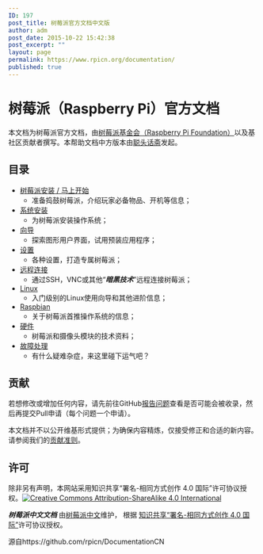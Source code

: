 ```yaml
---
ID: 197
post_title: 树莓派官方文档中文版
author: adm
post_date: 2015-10-22 15:42:38
post_excerpt: ""
layout: page
permalink: https://www.rpicn.org/documentation/
published: true
---
```

# 树莓派（Raspberry Pi）官方文档

本文档为树莓派官方文档，由[树莓派基金会（Raspberry Pi Foundation）][1]以及基社区贡献者撰写。本帮助文档中方版本由[聪头话斋][2]发起。 

## 目录

*   [树莓派安装 / 马上开始][3] 
    *   准备捣鼓树莓派，介绍玩家必备物品、开机等信息；
*   [系统安装][4] 
    *   为树莓派安装操作系统；
*   [向导][5] 
    *   探索图形用户界面，试用预装应用程序；
*   [设置][6] 
    *   各种设置，打造专属树莓派；
*   [远程连接][7] 
    *   通过SSH，VNC或其他“***暗黑技术***”远程连接树莓派；
*   [Linux][8] 
    *   入门级别的Linux使用向导和其他进阶信息；
*   [Raspbian][9] 
    *   关于树莓派首推操作系统的信息；
*   [硬件][10] 
    *   树莓派和摄像头模块的技术资料；
*   [故障处理][11] 
    *   有什么疑难杂症，来这里碰下运气吧？

## 贡献

若想修改或增加任何内容，请先前往GitHub[报告问题][12]查看是否可能会被收录，然后再提交Pull申请（每个问题一个申请）。 

本文档并不以公开维基形式提供；为确保内容精炼，仅接受修正和合适的新内容。请参阅我们的[贡献准则][13]。 
## 许可

除非另有声明，本网站采用知识共享“署名-相同方式创作 4.0 国际”许可协议授权。[![Creative Commons Attribution-ShareAlike 4.0 International][14]][15] 

***树莓派中文文档*** 由[树莓派中文][16]维护， 根据 [知识共享“署名-相同方式创作 4.0 国际”][15]许可协议授权。 

源自https://github.com/rpicn/DocumentationCN

 [1]: https://www.raspberrypi.org/
 [2]: https://alexlee.cn
 [3]: setup/README.md.11
 [4]: installation/README.md.3
 [5]: usage/README.md.4
 [6]: configuration/README.md.15
 [7]: remote-access/README.md.6
 [8]: linux/README.md.7
 [9]: raspbian/README.md.8
 [10]: hardware/README.md.9
 [11]: troubleshooting/README.md.10
 [12]: http://github.com/raspberrypi/documentation/issues
 [13]: CONTRIBUTING.md
 [14]: https://licensebuttons.net/l/by-sa/4.0/88x31.png
 [15]: http://creativecommons.org/licenses/by-sa/4.0/
 [16]: https://www.rpicn.org/
